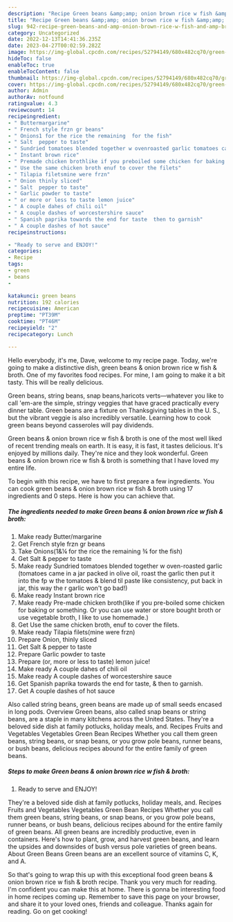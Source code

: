 ```yaml
---
description: "Recipe Green beans &amp;amp; onion brown rice w fish &amp;amp; broth the Very Delicious}"
title: "Recipe Green beans &amp;amp; onion brown rice w fish &amp;amp; broth the Very Delicious}"
slug: 942-recipe-green-beans-and-amp-onion-brown-rice-w-fish-and-amp-broth-the-very-delicious
category: Uncategorized
date: 2022-12-13T14:41:36.235Z
date: 2023-04-27T00:02:59.282Z
image: https://img-global.cpcdn.com/recipes/52794149/680x482cq70/green-beans-onion-brown-rice-w-fish-broth-recipe-main-photo.jpg
hideToc: false
enableToc: true
enableTocContent: false
thumbnail: https://img-global.cpcdn.com/recipes/52794149/680x482cq70/green-beans-onion-brown-rice-w-fish-broth-recipe-main-photo.jpg
cover: https://img-global.cpcdn.com/recipes/52794149/680x482cq70/green-beans-onion-brown-rice-w-fish-broth-recipe-main-photo.jpg
author: Admin
authorAv: notfound
ratingvalue: 4.3
reviewcount: 14
recipeingredient:
- " Buttermargarine"
- " French style frzn gr beans"
- " Onions1 for the rice the remaining  for the fish"
- " Salt  pepper to taste"
- " Sundried tomatoes blended together w ovenroasted garlic tomatoes came in a jar packed in olive oil roast the garlic then put it into the fp w the tomatoes  blend til paste like consistency put back in jar this way the r garlic wont go bad"
- " Instant brown rice"
- " Premade chicken brothlike if you preboiled some chicken for baking or something Or you can use water or store bought broth or use vegetable broth I like to use homemade"
- " Use the same chicken broth enuf to cover the filets"
- " Tilapia filetsmine were frzn"
- " Onion thinly sliced"
- " Salt  pepper to taste"
- " Garlic powder to taste"
- " or more or less to taste lemon juice"
- " A couple dahes of chili oil"
- " A couple dashes of worcestershire sauce"
- " Spanish paprika towards the end for taste  then to garnish"
- " A couple dashes of hot sauce"
recipeinstructions:

- "Ready to serve and ENJOY!"
categories:
- Recipe
tags:
- green
- beans
- 

katakunci: green beans  
nutrition: 192 calories
recipecuisine: American
preptime: "PT39M"
cooktime: "PT46M"
recipeyield: "2"
recipecategory: Lunch

---
```



Hello everybody, it's me, Dave, welcome to my recipe page. Today, we're going to make a distinctive dish, green beans &amp; onion brown rice w fish &amp; broth. One of my favorites food recipes. For mine, I am going to make it a bit tasty. This will be really delicious.

Green beans, string beans, snap beans,haricots verts—whatever you like to call &#39;em-are the simple, stringy veggies that have graced practically every dinner table. Green beans are a fixture on Thanksgiving tables in the U. S., but the vibrant veggie is also incredibly versatile. Learning how to cook green beans beyond casseroles will pay dividends.

Green beans &amp; onion brown rice w fish &amp; broth is one of the most well liked of recent trending meals on earth. It is easy, it is fast, it tastes delicious. It's enjoyed by millions daily. They're nice and they look wonderful. Green beans &amp; onion brown rice w fish &amp; broth is something that I have loved my entire life.


To begin with this recipe, we have to first prepare a few ingredients. You can cook green beans &amp; onion brown rice w fish &amp; broth using 17 ingredients and 0 steps. Here is how you can achieve that.

<!--inarticleads1-->

##### The ingredients needed to make Green beans &amp; onion brown rice w fish &amp; broth:

1. Make ready  Butter/margarine
1. Get  French style frzn gr beans
1. Take  Onions(1&amp;¼ for the rice the remaining ¾ for the fish)
1. Get  Salt &amp; pepper to taste
1. Make ready  Sundried tomatoes blended together w oven-roasted garlic (tomatoes came in a jar packed in olive oil, roast the garlic then put it into the fp w the tomatoes &amp; blend til paste like consistency, put back in jar, this way the r garlic won&#39;t go bad!)
1. Make ready  Instant brown rice
1. Make ready  Pre-made chicken broth(like if you pre-boiled some chicken for baking or something. Or you can use water or store bought broth or use vegetable broth, I like to use homemade.)
1. Get  Use the same chicken broth, enuf to cover the filets.
1. Make ready  Tilapia filets(mine were frzn)
1. Prepare  Onion, thinly sliced
1. Get  Salt &amp; pepper to taste
1. Prepare  Garlic powder to taste
1. Prepare  (or, more or less to taste) lemon juice!
1. Make ready  A couple dahes of chili oil
1. Make ready  A couple dashes of worcestershire sauce
1. Get  Spanish paprika towards the end for taste, &amp; then to garnish.
1. Get  A couple dashes of hot sauce


Also called string beans, green beans are made up of small seeds encased in long pods. Overview Green beans, also called snap beans or string beans, are a staple in many kitchens across the United States. They&#39;re a beloved side dish at family potlucks, holiday meals, and. Recipes Fruits and Vegetables Vegetables Green Bean Recipes Whether you call them green beans, string beans, or snap beans, or you grow pole beans, runner beans, or bush beans, delicious recipes abound for the entire family of green beans. 

<!--inarticleads2-->

##### Steps to make Green beans &amp; onion brown rice w fish &amp; broth:


1. Ready to serve and ENJOY!

They&#39;re a beloved side dish at family potlucks, holiday meals, and. Recipes Fruits and Vegetables Vegetables Green Bean Recipes Whether you call them green beans, string beans, or snap beans, or you grow pole beans, runner beans, or bush beans, delicious recipes abound for the entire family of green beans. All green beans are incredibly productive, even in containers. Here&#39;s how to plant, grow, and harvest green beans, and learn the upsides and downsides of bush versus pole varieties of green beans. About Green Beans Green beans are an excellent source of vitamins C, K, and A. 

So that's going to wrap this up with this exceptional food green beans &amp; onion brown rice w fish &amp; broth recipe. Thank you very much for reading. I'm confident you can make this at home. There is gonna be interesting food in home recipes coming up. Remember to save this page on your browser, and share it to your loved ones, friends and colleague. Thanks again for reading. Go on get cooking!
